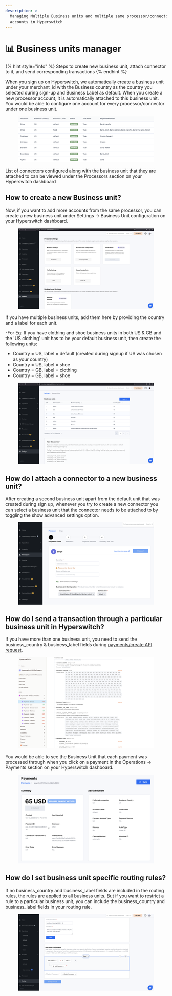 ```yaml
---
description: >-
  Managing Multiple Business units and multiple same processor/connector
  accounts in Hyperswitch
---
```


# 📊 Business units manager

{% hint style="info" %}
Steps to create new business unit, attach connector to it, and send corresponding transactions&#x20;
{% endhint %}

When you sign up on Hyperswitch, we automatically create a business unit under your merchant\_id with the Business country as the country you selected during sign-up and Business Label as default. When you create a new processor account, it is automatically attached to this business unit. You would be able to configure one account for every processor/connector under one business unit.

<figure><img src="../.gitbook/assets/mbs-1.png" alt=""><figcaption></figcaption></figure>

List of connectors configured along with the business unit that they are attached to can be viewed under the Processors section on your Hyperswitch dashboard

## How to create a new Business unit?

Now, if you want to add more accounts from the same processor, you can create a new business unit under Settings -> Business Unit configuration on your Hyperswitch dashboard.&#x20;

<figure><img src="../.gitbook/assets/mbs-2.png" alt=""><figcaption></figcaption></figure>

If you have multiple business units, add them here by providing the country and a label for each unit.

\-For Eg: If you have clothing and shoe business units in both US & GB and the 'US clothing' unit has to be your default business unit, then create the following units:

* Country = US, label = default (created during signup if US was chosen as your country)
* Country = US, label = shoe
* Country = GB, label = clothing
* Country = GB, label = shoe

<figure><img src="../.gitbook/assets/mbs-3.png" alt=""><figcaption></figcaption></figure>

## How do I attach a connector to a new business unit?

After creating a second business unit apart from the default unit that was created during sign up, whenever you try to create a new connector you can select a business unit that the connector needs to be attached to by toggling the show advanced settings option.

<figure><img src="../.gitbook/assets/mbs-4.png" alt=""><figcaption></figcaption></figure>

## How do I send a transaction through a particular business unit in Hyperswitch?

If you have more than one business unit, you need to send the business\_country & business\_label fields during [payments/create API request](https://api-reference.hyperswitch.io/api-reference/payments/payments--create). &#x20;

<figure><img src="../.gitbook/assets/mbs-5.png" alt=""><figcaption></figcaption></figure>

You would be able to see the Business Unit that each payment was processed through when you click on a payment in the Operations -> Payments section on your Hyperswitch dashboard.

<figure><img src="../.gitbook/assets/mbs-6.png" alt=""><figcaption></figcaption></figure>

## How do I set business unit specific routing rules?

If no business\_country and business\_label fields are included in the routing rules, the rules are applied to all business units. But if you want to restrict a rule to a particular business unit, you can include the business\_country and business\_label fields in your routing rule.&#x20;

<figure><img src="../.gitbook/assets/mbs-7.png" alt=""><figcaption></figcaption></figure>
